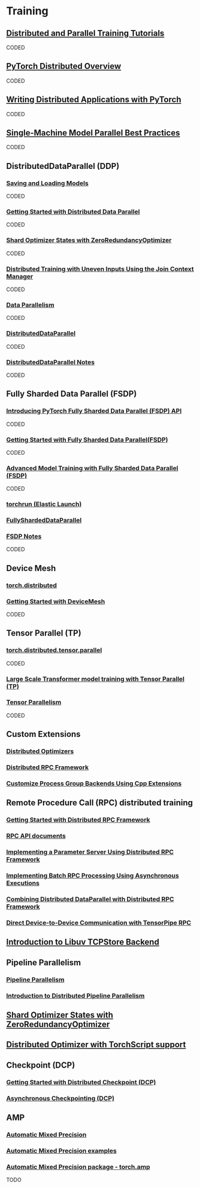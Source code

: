 # Training

## [Distributed and Parallel Training Tutorials](https://pytorch.org/tutorials/distributed/home.html)

CODED

## [PyTorch Distributed Overview](https://pytorch.org/tutorials/beginner/dist_overview.html)

CODED

## [Writing Distributed Applications with PyTorch](https://pytorch.org/tutorials/intermediate/dist_tuto.html)

CODED

## [Single-Machine Model Parallel Best Practices](https://pytorch.org/tutorials/intermediate/model_parallel_tutorial.html)

CODED

## DistributedDataParallel (DDP)

### [Saving and Loading Models](https://pytorch.org/tutorials/beginner/saving_loading_models.html)

CODED

### [Getting Started with Distributed Data Parallel](https://pytorch.org/tutorials/intermediate/ddp_tutorial.html)

CODED

### [Shard Optimizer States with ZeroRedundancyOptimizer](https://pytorch.org/tutorials/advanced/generic_join.html)

CODED

### [Distributed Training with Uneven Inputs Using the Join Context Manager](https://pytorch.org/tutorials/advanced/generic_join.html)

CODED

### [Data Parallelism](https://pytorch.org/tutorials/beginner/blitz/data_parallel_tutorial.html)

CODED

### [DistributedDataParallel](https://pytorch.org/docs/stable/generated/torch.nn.parallel.DistributedDataParallel.html)

CODED

### [DistributedDataParallel Notes](https://pytorch.org/docs/master/notes/ddp.html)

CODED

## Fully Sharded Data Parallel (FSDP)

### [Introducing PyTorch Fully Sharded Data Parallel (FSDP) API](https://pytorch.org/blog/introducing-pytorch-fully-sharded-data-parallel-api/)

CODED

### [Getting Started with Fully Sharded Data Parallel(FSDP)](https://pytorch.org/tutorials/intermediate/FSDP_tutorial.html)

CODED

### [Advanced Model Training with Fully Sharded Data Parallel (FSDP)](https://pytorch.org/tutorials/intermediate/FSDP_adavnced_tutorial.html)

CODED

### [torchrun (Elastic Launch)](https://pytorch.org/docs/stable/elastic/run.html)

### [FullyShardedDataParallel](https://pytorch.org/docs/stable/fsdp.html)

### [FSDP Notes](https://pytorch.org/docs/stable/notes/fsdp.html#fsdp-notes)

CODED

## Device Mesh

### [torch.distributed](https://pytorch.org/docs/stable/distributed.html)

### [Getting Started with DeviceMesh](https://pytorch.org/tutorials/recipes/distributed_device_mesh.html)

CODED

## Tensor Parallel (TP)

### [torch.distributed.tensor.parallel](https://pytorch.org/docs/stable/distributed.tensor.parallel.html)

CODED

### [Large Scale Transformer model training with Tensor Parallel (TP)](https://pytorch.org/tutorials/intermediate/TP_tutorial.html)

### [Tensor Parallelism](https://pytorch.org/docs/stable/distributed.tensor.parallel.html)

CODED

## Custom Extensions

### [Distributed Optimizers](https://pytorch.org/docs/stable/distributed.optim.html#torch.distributed.optim.ZeroRedundancyOptimizer)

### [Distributed RPC Framework](https://pytorch.org/docs/stable/rpc.html)

### [Customize Process Group Backends Using Cpp Extensions](https://pytorch.org/tutorials/intermediate/process_group_cpp_extension_tutorial.html)

## Remote Procedure Call (RPC) distributed training

### [Getting Started with Distributed RPC Framework](https://pytorch.org/tutorials/intermediate/rpc_tutorial.html)

### [RPC API documents](https://pytorch.org/tutorials/intermediate/rpc_tutorial.html)

### [Implementing a Parameter Server Using Distributed RPC Framework](https://pytorch.org/tutorials/intermediate/#rpc_param_server_tutorial.html)

### [Implementing Batch RPC Processing Using Asynchronous Executions](https://pytorch.org/tutorials/intermediate/rpc_async_execution.html)

### [Combining Distributed DataParallel with Distributed RPC Framework](https://pytorch.org/tutorials/advanced/rpc_ddp_tutorial.html)

### [Direct Device-to-Device Communication with TensorPipe RPC](https://pytorch.org/tutorials/recipes/cuda_rpc.html)

## [Introduction to Libuv TCPStore Backend](https://pytorch.org/tutorials/intermediate/TCPStore_libuv_backend.html)

## Pipeline Parallelism

### [Pipeline Parallelism](https://pytorch.org/docs/main/distributed.pipelining.html)

### [Introduction to Distributed Pipeline Parallelism](https://pytorch.org/tutorials/intermediate/pipelining_tutorial.html)

## [Shard Optimizer States with ZeroRedundancyOptimizer](https://pytorch.org/tutorials/recipes/zero_redundancy_optimizer.html)

## [Distributed Optimizer with TorchScript support](https://pytorch.org/tutorials/recipes/distributed_optim_torchscript.html)

## Checkpoint (DCP)

### [Getting Started with Distributed Checkpoint (DCP)](https://pytorch.org/tutorials/recipes/distributed_checkpoint_recipe.html)

### [Asynchronous Checkpointing (DCP)](https://pytorch.org/tutorials/recipes/distributed_async_checkpoint_recipe.html)

## AMP

### [Automatic Mixed Precision](https://pytorch.org/tutorials/recipes/recipes/amp_recipe.html)

### [Automatic Mixed Precision examples](https://pytorch.org/docs/stable/notes/amp_examples.html)

### [Automatic Mixed Precision package - torch.amp](https://pytorch.org/tutorials/recipes/recipes/amp_recipe.html)

TODO
